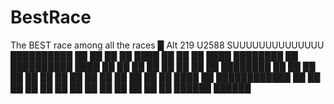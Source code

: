 # BestRace
The BEST race among all the races
█ Alt 219
U2588
SUUUUUUUUUUUUUU\
      ██████████
    ██          ██
    ██            ██
      ████          ██
    ██    ██          ████          ████████
  ██                      ██████████        ████
██    ██                                        ██
██                                              ██
  ██        ██                                    ██
    ████████                                      ██
        ██                                        ██
        ██                                        ██
          ██                                      ██
          ██                                      ██
            ██                                  ██
              ██                                ██
              ██                            ████
                ██      ████████████      ██
                  ██  ██            ██    ██
                  ██  ██              ██  ██
                ██    ██            ██    ██
                ██████              ██████
